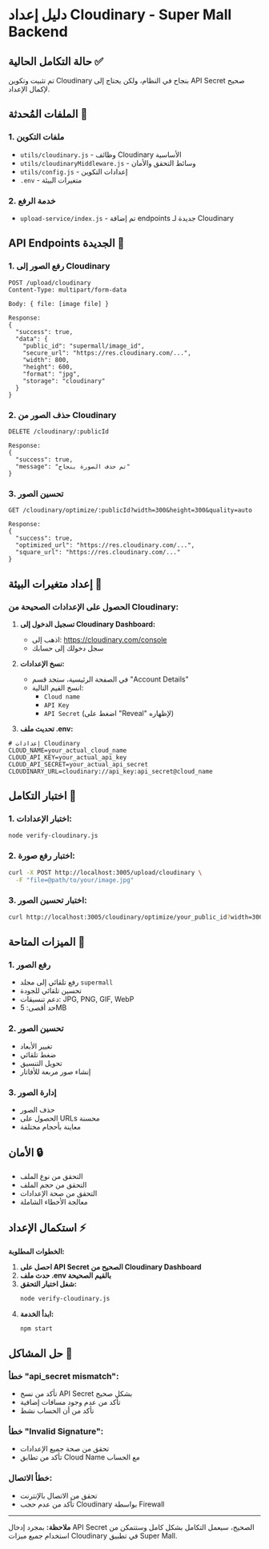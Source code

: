 # دليل إعداد Cloudinary - Super Mall Backend

## حالة التكامل الحالية ✅

تم تثبيت وتكوين Cloudinary بنجاح في النظام، ولكن يحتاج إلى API Secret صحيح لإكمال الإعداد.

## الملفات المُحدثة 📁

### 1. ملفات التكوين
- `utils/cloudinary.js` - وظائف Cloudinary الأساسية
- `utils/cloudinaryMiddleware.js` - وسائط التحقق والأمان
- `utils/config.js` - إعدادات التكوين
- `.env` - متغيرات البيئة

### 2. خدمة الرفع
- `upload-service/index.js` - تم إضافة endpoints جديدة لـ Cloudinary

## API Endpoints الجديدة 🚀

### 1. رفع الصور إلى Cloudinary
```
POST /upload/cloudinary
Content-Type: multipart/form-data

Body: { file: [image file] }

Response:
{
  "success": true,
  "data": {
    "public_id": "supermall/image_id",
    "secure_url": "https://res.cloudinary.com/...",
    "width": 800,
    "height": 600,
    "format": "jpg",
    "storage": "cloudinary"
  }
}
```

### 2. حذف الصور من Cloudinary
```
DELETE /cloudinary/:publicId

Response:
{
  "success": true,
  "message": "تم حذف الصورة بنجاح"
}
```

### 3. تحسين الصور
```
GET /cloudinary/optimize/:publicId?width=300&height=300&quality=auto

Response:
{
  "success": true,
  "optimized_url": "https://res.cloudinary.com/...",
  "square_url": "https://res.cloudinary.com/..."
}
```

## إعداد متغيرات البيئة 🔧

### الحصول على الإعدادات الصحيحة من Cloudinary:

1. **تسجيل الدخول إلى Cloudinary Dashboard:**
   - اذهب إلى: https://cloudinary.com/console
   - سجل دخولك إلى حسابك

2. **نسخ الإعدادات:**
   - في الصفحة الرئيسية، ستجد قسم "Account Details"
   - انسخ القيم التالية:
     - `Cloud name`
     - `API Key`
     - `API Secret` (اضغط على "Reveal" لإظهاره)

3. **تحديث ملف .env:**
```env
# إعدادات Cloudinary
CLOUD_NAME=your_actual_cloud_name
CLOUD_API_KEY=your_actual_api_key
CLOUD_API_SECRET=your_actual_api_secret
CLOUDINARY_URL=cloudinary://api_key:api_secret@cloud_name
```

## اختبار التكامل 🧪

### 1. اختبار الإعدادات:
```bash
node verify-cloudinary.js
```

### 2. اختبار رفع صورة:
```bash
curl -X POST http://localhost:3005/upload/cloudinary \
  -F "file=@path/to/your/image.jpg"
```

### 3. اختبار تحسين الصور:
```bash
curl http://localhost:3005/cloudinary/optimize/your_public_id?width=300&height=300
```

## الميزات المتاحة 🎯

### 1. رفع الصور
- رفع تلقائي إلى مجلد `supermall`
- تحسين تلقائي للجودة
- دعم تنسيقات: JPG, PNG, GIF, WebP
- حد أقصى: 5MB

### 2. تحسين الصور
- تغيير الأبعاد
- ضغط تلقائي
- تحويل التنسيق
- إنشاء صور مربعة للأفاتار

### 3. إدارة الصور
- حذف الصور
- الحصول على URLs محسنة
- معاينة بأحجام مختلفة

## الأمان 🔒

- التحقق من نوع الملف
- التحقق من حجم الملف
- التحقق من صحة الإعدادات
- معالجة الأخطاء الشاملة

## استكمال الإعداد ⚡

**الخطوات المطلوبة:**

1. **احصل على API Secret الصحيح من Cloudinary Dashboard**
2. **حدث ملف .env بالقيم الصحيحة**
3. **شغل اختبار التحقق:**
   ```bash
   node verify-cloudinary.js
   ```
4. **ابدأ الخدمة:**
   ```bash
   npm start
   ```

## حل المشاكل 🔧

### خطأ "api_secret mismatch":
- تأكد من نسخ API Secret بشكل صحيح
- تأكد من عدم وجود مسافات إضافية
- تأكد من أن الحساب نشط

### خطأ "Invalid Signature":
- تحقق من صحة جميع الإعدادات
- تأكد من تطابق Cloud Name مع الحساب

### خطأ الاتصال:
- تحقق من الاتصال بالإنترنت
- تأكد من عدم حجب Cloudinary بواسطة Firewall

---

**ملاحظة:** بمجرد إدخال API Secret الصحيح، سيعمل التكامل بشكل كامل وستتمكن من استخدام جميع ميزات Cloudinary في تطبيق Super Mall.